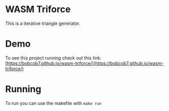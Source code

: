 # WASM Triforce
This is a iterative triangle generator.

# Demo
To see this project running check out this link: [https://bobcob7.github.io/wasm-triforce/](https://bobcob7.github.io/wasm-triforce/)

# Running
To run you can use the makefile with `make run`
